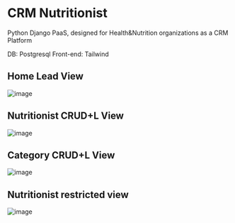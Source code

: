 # CRM Nutritionist

Python Django PaaS, designed for Health&Nutrition organizations as a CRM Platform 
 
DB: Postgresql
Front-end: Tailwind




## Home Lead View
![image](https://drive.google.com/uc?export=view&id=1yA_PsSTJVqn7MvS26XTgwv1zGv71ffhj)


## Nutritionist CRUD+L View

![image](https://drive.google.com/uc?export=view&id=1OXxXnzT6Epsd37LPLf4mo6oB7j-rSc4E)


## Category CRUD+L View

![image](https://drive.google.com/uc?export=view&id=1RCGHQbVM_P5wwzNm2DwYTfzNUvdsmM4V)



## Nutritionist restricted view

![image](https://drive.google.com/uc?export=view&id=1HrNt2d0g8umpKiBl8GjNXxxlNup2sCB_)


